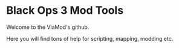 # Black Ops 3 Mod Tools
Welcome to the ViaMod's github.

Here you will find tons of help for scripting, mapping, modding etc.
